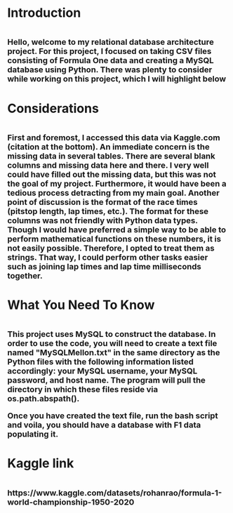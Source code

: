 <h1>Introduction<h1>
<body><p style="font-size: 18px">Hello, welcome to my relational database architecture project. For this project, I focused on taking CSV files consisting of Formula One data and creating a MySQL database using Python. There was plenty to consider while working on this project, which I will highlight below</p><body>

<h1>Considerations<h1>
<body><p style="font-size: 18px">First and foremost, I accessed this data via Kaggle.com (citation at the bottom). An immediate concern is the missing data in several tables. There are several blank columns and missing data here and there. I very well could have filled out the missing data, but this was not the goal of my project. Furthermore, it would have been a tedious process detracting from my main goal. Another point of discussion is the format of the race times (pitstop length, lap times, etc.). The format for these columns was not friendly with Python data types. Though I would have preferred a simple way to be able to perform mathematical functions on these numbers, it is not easily possible. Therefore, I opted to treat them as strings. That way, I could perform other tasks easier such as joining lap times and lap time milliseconds together.</p><body>

<h1>What You Need To Know<h1>
<body><p style="font-size: 18px">This project uses MySQL to construct the database. In order to use the code, you will need to create a text file named "MySQLMellon.txt" in the same directory as the Python files with the following information listed accordingly: your MySQL username, your MySQL password, and host name. The program will pull the directory in which these files reside via os.path.abspath().</p>

<p style="font-size: 18px">Once you have created the text file, run the bash script and voila, you should have a database with F1 data populating it.</p><body>

<h1>Kaggle link<h1>
<body><p style="font-size: 18px">https://www.kaggle.com/datasets/rohanrao/formula-1-world-championship-1950-2020</p><body>
